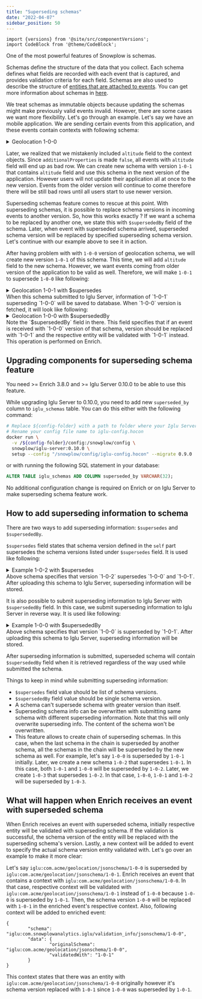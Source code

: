 ```yaml
---
title: "Superseding schemas"
date: "2022-04-07"
sidebar_position: 50
---
```


```mdx-code-block
import {versions} from '@site/src/componentVersions';
import CodeBlock from '@theme/CodeBlock';
```

One of the most powerful features of Snowplow is schemas.

Schemas define the structure of the data that you collect. Each schema defines what fields are recorded with each event that is captured, and provides validation criteria for each field. Schemas are also used to describe the structure of [entities that are attached to events](/docs/understanding-tracking-design/understanding-events-entities/index.md). You can get more information about schemas in [here](/docs/understanding-tracking-design/understanding-schemas-and-validation/index.md).

We treat schemas as immutable objects because updating the schemas might make previously valid events invalid. However, there are some cases we want more flexibility. Let's go through an example. Let's say we have an mobile application. We are sending certain events from this application, and these events contain contexts with following schema:

<details>
  <summary>Geolocation 1-0-0</summary>
  <CodeBlock>{`
  {
          "$schema": "http://iglucentral.com/schemas/com.snowplowanalytics.self-desc/schema/jsonschema/1-0-0#",
          "description": "Schema for client geolocation contexts",
          "self": {
                  "vendor": "com.acme",
                  "name": "geolocation",
                  "format": "jsonschema",
                  "version": "1-0-0"
          },
          "type": "object",
          "properties": {
                  "latitude": {
                          "type": "number",
                  },
                  "longitude": {
                          "type": "number",
                  }
          },
          "additionalProperties": false
  }
  `}</CodeBlock> 
</details>

Later, we realized that we mistakenly included `altitude` field to the context objects. Since `additionalProperties` is made `false`, all events with `altitude` field will end up as bad row. We can create new schema with version `1-0-1` that contains `altitude` field and use this schema in the next version of the application. However users will not update their application all at once to the new version. Events from the older version will continue to come therefore there will be still bad rows until all users start to use newer version. 

Superseding schemas feature comes to rescue at this point. With superseding schemas, it is possible to replace schema versions in incoming events to another version. So, how this works exactly ? If we want a schema to be replaced by another one, we state this with `$supersededBy` field of the schema. Later, when event with superseded schema arrived, superseded schema version will be replaced by specified superseding schema version. Let's continue with our example above to see it in action.

After having problem with with `1-0-0` version of geolocation schema, we will create new version `1-0-1` of this schema. This time, we will add `altitude` field to the new schema. However, we want events coming from older version of the application to be valid as well. Therefore, we will make `1-0-1` to supersede `1-0-0` like following:
<details>
  <summary>Geolocation 1-0-1 with $supersedes</summary>
  <CodeBlock>{`
  {
          "$schema": "http://iglucentral.com/schemas/com.snowplowanalytics.self-desc/schema/jsonschema/1-0-0#",
          "$supersedes": ["1-0-0"],
          "description": "Schema for client geolocation contexts",
          "self": {
                  "vendor": "com.acme",
                  "name": "geolocation",
                  "format": "jsonschema",
                  "version": "1-0-1"
          },
          "type": "object",
          "properties": {
                  "latitude": {
                          "type": "number",
                  },
                  "longitude": {
                          "type": "number",
                  },
                  "altitude": {
                          "type": "number",
                  }
          },
          "additionalProperties": false
  }
  `}</CodeBlock> 
</details>
When this schema submitted to Iglu Server, information of `1-0-1` superseding `1-0-0` will be saved to database. When `1-0-0` version is fetched, it will look like following:
<details>
  <summary>Geolocation 1-0-0 with $supersededBy</summary>
  <CodeBlock>{`
  {
          "$schema": "http://iglucentral.com/schemas/com.snowplowanalytics.self-desc/schema/jsonschema/1-0-0#",
          "$supersededBy": "1-0-1",
          "description": "Schema for client geolocation contexts",
          "self": {
                  "vendor": "com.acme",
                  "name": "geolocation",
                  "format": "jsonschema",
                  "version": "1-0-0"
          },
          "type": "object",
          "properties": {
                  "latitude": {
                          "type": "number",
                  },
                  "longitude": {
                          "type": "number",
                  }
          },
          "additionalProperties": false
  }
  `}</CodeBlock> 
</details>
Note the `$supersededBy` field in there. This field specifies that if an event is received with `1-0-0` version of that schema, version should be replaced with `1-0-1` and the respective entity will be validated with `1-0-1` instead. This operation is performed on Enrich.

## Upgrading components for superseding schema feature

You need >= Enrich 3.8.0 and >= Iglu Server 0.10.0 to be able to use this feature.

While upgrading Iglu Server to 0.10.0, you need to add new `superseded_by` column to `iglu_schemas` table. You can do this either with the following command:
```bash
# Replace ${config-folder} with a path to folder where your Iglu Server config resides
# Rename your config file name to iglu-config.hocon
docker run \
  -v /${config-folder}/config:/snowplow/config \
  snowplow/iglu-server:0.10.0 \
  setup --config "/snowplow/config/iglu-config.hocon" --migrate 0.9.0
```

or with running the following SQL statement in your database:
```sql
ALTER TABLE iglu_schemas ADD COLUMN superseded_by VARCHAR(32);
```

No additional configuration change is required on Enrich or on Iglu Server to make superseding schema feature work.

## How to add superseding information to schema

There are two ways to add superseding information: `$supersedes` and `$supersededBy`.

`$supersedes` field states that schema version defined in the `self` part supersedes the schema versions listed under `$supersedes` field. It is used like following:
<details>
  <summary>Example 1-0-2 with $supersedes</summary>
  <CodeBlock>{`
  {
          "$schema": "http://iglucentral.com/schemas/com.snowplowanalytics.self-desc/schema/jsonschema/1-0-0#",
          "$supersedes": ["1-0-0", "1-0-1"],
          "self": {
                  "vendor": "com.acme",
                  "name": "example",
                  "format": "jsonschema",
                  "version": "1-0-2"
          },
          "type": "object",
          "properties": {}
  }
  `}</CodeBlock> 
</details>
Above schema specifies that version `1-0-2` supersedes `1-0-0` and `1-0-1`. After uploading this schema to Iglu Server, superseding information will be stored.

It is also possible to submit superseding information to Iglu Server with `$supersededBy` field. In this case, we submit superseding information to Iglu Server in reverse way. It is used like following:
<details>
  <summary>Example 1-0-0 with $supersededBy</summary>
  <CodeBlock>{`
  {
          "$schema": "http://iglucentral.com/schemas/com.snowplowanalytics.self-desc/schema/jsonschema/1-0-0#",
          "$supersededBy": "1-0-1",
          "self": {
                  "vendor": "com.acme",
                  "name": "example",
                  "format": "jsonschema",
                  "version": "1-0-0"
          },
          "type": "object",
          "properties": {}
  }
  `}</CodeBlock> 
</details>
Above schema specifies that version `1-0-0` is superseded by `1-0-1`. After uploading this schema to Iglu Server, superseding information will be stored.

After superseding information is submitted, superseded schema will contain `$supersededBy` field when it is retrieved regardless of the way used while submitted the schema.

Things to keep in mind while submitting superseding information:

* `$supersedes` field value should be list of schema versions.
* `$supersededBy` field value should be single schema version.
* A schema can't supersede schema with greater version than itself.
* Superseding schema info can be overwritten with submitting same schema with different superseding information. Note that this will only overwrite superseding info. The content of the schema won't be overwritten.
* This feature allows to create chain of superseding schemas. In this case, when the last schema in the chain is superseded by another schema, all the schemas in the chain will be superseded by the new schema as well. For example, let's say `1-0-0` is superseded by `1-0-1` initially. Later, we create a new schema `1-0-2` that supersedes `1-0-1`. In this case, both `1-0-1` and `1-0-0` will be superseded by `1-0-2`. Later, we create `1-0-3` that supersedes `1-0-2`. In that case, `1-0-0`, `1-0-1` and `1-0-2` will be superseded by `1-0-3`.

## What will happen when Enrich receives an event with superseded schema

When Enrich receives an event with superseded schema, initially respective entity will be validated with superseding schema. If the validation is successful, the schema version of the entity will be replaced with the superseding schema's version. Lastly, a new context will be added to event to specify the actual schema version entity validated with. Let's go over an example to make it more clear:

Let's say `iglu:com.acme/geolocation/jsonschema/1-0-0` is superseded by `iglu:com.acme/geolocation/jsonschema/1-0-1`. Enrich receives an event that contains a context with `iglu:com.acme/geolocation/jsonschema/1-0-0`. In that case, respective context will be validated with `iglu:com.acme/geolocation/jsonschema/1-0-1` instead of `1-0-0` because `1-0-0` is superseded by `1-0-1`. Then, the schema version `1-0-0` will be replaced with `1-0-1` in the enriched event's respective context. Also, following context will be added to enriched event:
```
{
        "schema": "iglu:com.snowplowanalytics.iglu/validation_info/jsonschema/1-0-0",
        "data": {
                "originalSchema": "iglu:com.acme/geolocation/jsonschema/1-0-0",
                "validatedWith": "1-0-1"
        }
}
```
This context states that there was an entity with `iglu:com.acme/geolocation/jsonschema/1-0-0` originally however it's schema version replaced with `1-0-1` since `1-0-0` was superseded by `1-0-1`.
